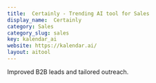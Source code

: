 ```yaml
---
title:  Certainly - Trending AI tool for Sales
display_name:  Certainly
category: Sales
category_slug: sales
key: kalendar_ai
website: https://kalendar.ai/
layout: aitool
---
```


Improved B2B leads and tailored outreach.
